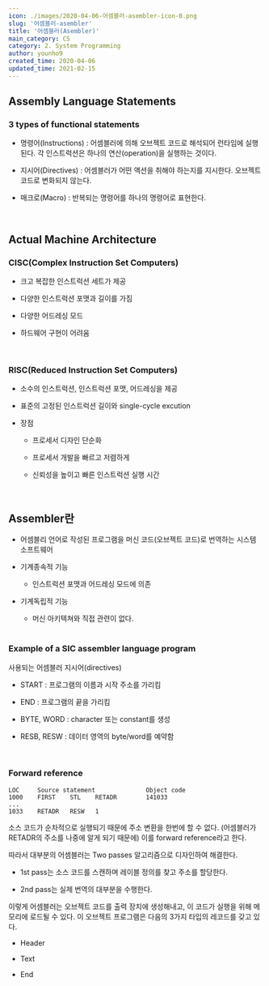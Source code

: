 ```yaml
---
icon: ./images/2020-04-06-어셈블러-asembler-icon-0.png
slug: '어셈블러-asembler'
title: '어셈블러(Asembler)'
main_category: CS
category: 2. System Programming
author: younho9
created_time: 2020-04-06
updated_time: 2021-02-15
---
```


## Assembly Language Statements

### 3 types of functional statements

- 명령어(Instructions) : 어셈블러에 의해 오브젝트 코드로 해석되어 런타임에 실행된다. 각 인스트럭션은 하나의 연산(operation)을 실행하는 것이다.

- 지시어(Directives) : 어셈블러가 어떤 액션을 취해야 하는지를 지시한다. 오브젝트 코드로 변화되지 않는다.

- 매크로(Macro) : 반복되는 명령어를 하나의 명령어로 표현한다.

<br />

## Actual Machine Architecture

### CISC(Complex Instruction Set Computers)

- 크고 복잡한 인스트럭션 세트가 제공

- 다양한 인스트럭션 포맷과 길이를 가짐

- 다양한 어드레싱 모드

- 하드웨어 구현이 어려움

<br />

### RISC(Reduced Instruction Set Computers)

- 소수의 인스트럭션, 인스트럭션 포맷, 어드레싱을 제공

- 표준의 고정된 인스트럭션 길이와 single-cycle excution

- 장점

  - 프로세서 디자인 단순화

  - 프로세서 개발을 빠르고 저렴하게

  - 신뢰성을 높이고 빠른 인스트럭션 실행 시간

   <br />

## Assembler란

- 어셈블리 언어로 작성된 프로그램을 머신 코드(오브젝트 코드)로 번역하는 시스템 소프트웨어

- 기계종속적 기능

  - 인스트럭션 포맷과 어드레싱 모드에 의존

- 기계독립적 기능

  - 머신 아키텍쳐와 직접 관련이 없다.

   <br />

### Example of a SIC assembler language program

사용되는 어셈블러 지시어(directives)

- START : 프로그램의 이름과 시작 주소를 가리킴

- END : 프로그램의 끝을 가리킴

- BYTE, WORD : character 또는 constant를 생성

- RESB, RESW : 데이터 영역의 byte/word를 예약함

<br />

### Forward reference

```plain text
LOC     Source statement              Object code
1000    FIRST    STL    RETADR        141033
...
1033    RETADR   RESW   1
```

소스 코드가 순차적으로 실행되기 때문에 주소 변환을 한번에 할 수 없다. (어셈블러가 RETADR의 주소를 나중에 알게 되기 때문에) 이를 forward reference라고 한다.

따라서 대부분의 어셈블러는 Two passes 알고리즘으로 디자인하여 해결한다.

- 1st pass는 소스 코드를 스캔하며 레이블 정의를 찾고 주소를 할당한다.

- 2nd pass는 실제 번역의 대부분을 수행한다.

이렇게 어셈블러는 오브젝트 코드를 출력 장치에 생성해내고, 이 코드가 실행을 위해 메모리에 로드될 수 있다. 이 오브젝트 프로그램은 다음의 3가지 타입의 레코드를 갖고 있다.

- Header

- Text

- End

<br />
